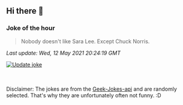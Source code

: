 ## Hi there 👋

### Joke of the hour
<!-- joke -->
>Nobody doesn't like Sara Lee. Except Chuck Norris.
<!-- /joke -->

*Last update: Wed, 12 May 2021 20:24:19 GMT*

[![Update joke](https://github.com/nclskfm/nclskfm/actions/workflows/joke.yml/badge.svg)](https://github.com/nclskfm/nclskfm/actions/workflows/joke.yml)

<br><br>
Disclaimer: The jokes are from the [Geek-Jokes-api](https://github.com/sameerkumar18/geek-joke-api) and are randomly selected. That's why they are unfortunately often not funny. :D
